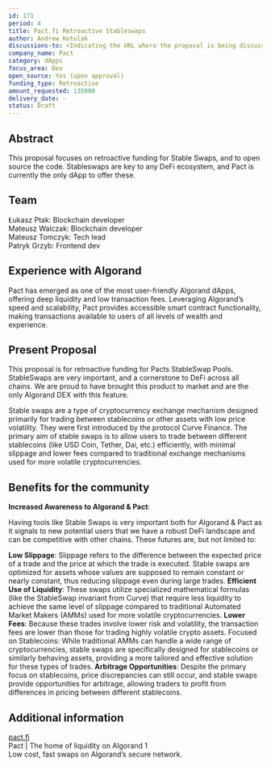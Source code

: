 ```yaml
---
id: 171
period: 4
title: Pact.fi Retroactive Stableswaps
author: Andrew Kotulak
discussions-to: <Indicating the URL where the proposal is being discussed>
company_name: Pact
category: dApps
focus_area: Dex
open_source: Yes (upon approval)
funding_type: Retroactive
amount_requested: 135000
delivery_date: -
status: Draft
---
```


## Abstract
This proposal focuses on retroactive funding for Stable Swaps, and to open source the code. Stableswaps are key to any DeFi ecosystem, and Pact is currently the only dApp to offer these. 
## Team

 Łukasz Ptak: Blockchain developer  
 Mateusz Walczak: Blockchain developer  
 Mateusz Tomczyk: Tech lead  
 Patryk Grzyb: Frontend dev  
 
## Experience with Algorand

Pact has emerged as one of the most user-friendly Algorand dApps, offering deep liquidity and low transaction fees. Leveraging Algorand’s speed and scalability, Pact provides accessible smart contract functionality, making transactions available to users of all levels of wealth and experience.

## Present Proposal

This proposal is for retroactive funding for Pacts StableSwap Pools. StableSwaps are very important, and a cornerstone to DeFi across all chains. We are proud to have brought this product to market and are the only Algorand DEX with this feature. 

Stable swaps are a type of cryptocurrency exchange mechanism designed primarily for trading between stablecoins or other assets with low price volatility. They were first introduced by the protocol Curve Finance. The primary aim of stable swaps is to allow users to trade between different stablecoins (like USD Coin, Tether, Dai, etc.) efficiently, with minimal slippage and lower fees compared to traditional exchange mechanisms used for more volatile cryptocurrencies.

## Benefits for the community

**Increased Awareness to Algorand & Pact**:

Having tools like Stable Swaps is very important both for Algorand & Pact as it signals to new potential users that we have a robust DeFi landscape and can be competitive with other chains. These futures are, but not limited to:

**Low Slippage**: Slippage refers to the difference between the expected price of a trade and the price at which the trade is executed. Stable swaps are optimized for assets whose values are supposed to remain constant or nearly constant, thus reducing slippage even during large trades.
**Efficient Use of Liquidity**: These swaps utilize specialized mathematical formulas (like the StableSwap invariant from Curve) that require less liquidity to achieve the same level of slippage compared to traditional Automated Market Makers (AMMs) used for more volatile cryptocurrencies.
**Lower Fees**: Because these trades involve lower risk and volatility, the transaction fees are lower than those for trading highly volatile crypto assets.
Focused on Stablecoins: While traditional AMMs can handle a wide range of cryptocurrencies, stable swaps are specifically designed for stablecoins or similarly behaving assets, providing a more tailored and effective solution for these types of trades.
**Arbitrage Opportunities**: Despite the primary focus on stablecoins, price discrepancies can still occur, and stable swaps provide opportunities for arbitrage, allowing traders to profit from differences in pricing between different stablecoins.

## Additional information

[pact.fi](https://www.pact.fi/)  
Pact | The home of liquidity on Algorand 1  
Low cost, fast swaps on Algorand’s secure network.
